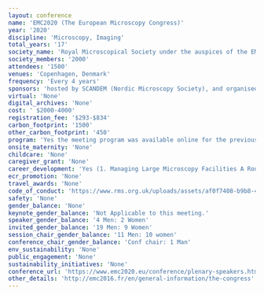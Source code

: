 ```yaml
---
layout: conference 
name: 'EMC2020 (The European Microscopy Congress)'
year: '2020'
discipline: 'Microscopy, Imaging'
total_years: '17'
society_name: 'Royal Microscopical Society under the auspices of the EMS and IFSM'
society_members: '2000'
attendees: '1500'
venues: 'Copenhagen, Denmark'
frequency: 'Every 4 years'
sponsors: 'hosted by SCANDEM (Nordic Microscopy Society), and organised by the UKs Royal Microscopical Society, sponsored by EMS (European Microscopy Society), IFSM (International Federation of Societies for Microscopy), FEI(https://www.fei.com/home/), JEOL(http://jeol.fr/), Hitachi(https://www.hitachi-hightech.com/eu/product_list/?ld=sms2&version=), Tescan(https://www.tescan.com/), Zeiss(https://www.zeiss.com/microscopy/int/home.html?vaURL=www.zeiss.com/microscopy), Burker(https://www.bruker.com/), '
virtual: 'None'
digital_archives: 'None'
cost: ' $2000-4000'
registration_fee: '$293-$834'
carbon_footprint: '1500'
other_carbon_footprint: '450'
program: 'Yes the meeting program was available online for the previous meeting (2016).'
onsite_maternity: 'None'
childcare: 'None'
caregiver_grant: 'None'
career_development: 'Yes (1. Managing Large Microscopy Facilities A Round Table linked to the ‘Network Lunch Workhop’ to discuss and exchange about how to run large microscopy facilities open to scientific communities; free admission for EMC participants.) '
ecr_promotion: 'None'
travel_awards: 'None'
code_of_conduct: 'https://www.rms.org.uk/uploads/assets/af0f7408-b9b8-4562-a49e6c662297e3bd/code-conduct.pdf'
safety: 'None'
gender_balance: 'None'
keynote_gender_balance: 'Not Applicable to this meeting.'
speaker_gender_balance: '4 Men: 2 Women'
invited_gender_balance: '19 Men: 9 Women'
session_chair_gender_balance: '11 Men: 10 women'
conference_chair_gender_balance: 'Conf chair: 1 Man'
env_sustainability: 'None'
public_engagement: 'None'
sustainability_initiatives: 'None'
conference_url: 'https://www.emc2020.eu/conference/plenary-speakers.html'
other_details: 'http://emc2016.fr/en/general-information/the-congress'
---
```

